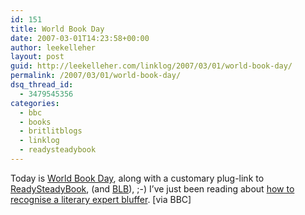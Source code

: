 ```yaml
---
id: 151
title: World Book Day
date: 2007-03-01T14:23:58+00:00
author: leekelleher
layout: post
guid: http://leekelleher.com/linklog/2007/03/01/world-book-day/
permalink: /2007/03/01/world-book-day/
dsq_thread_id:
  - 3479545356
categories:
  - bbc
  - books
  - britlitblogs
  - linklog
  - readysteadybook
---
```

Today is [World Book Day](http://www.worldbookday.com/), along with a customary plug-link to [ReadySteadyBook](http://www.readysteadybook.com/), (and [BLB](http://www.britlitblogs.com/)), ;-) I&#8217;ve just been reading about [how to recognise a literary expert bluffer](http://news.bbc.co.uk/1/hi/magazine/6404297.stm). [via BBC]